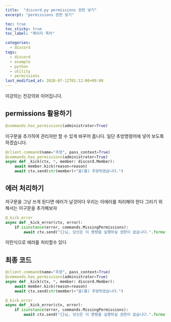 ```yaml
---
title:  "discord.py permissions 권한 넣기"
excerpt: "permissions 권한 넣기"

toc: true
toc_sticky: true
toc_label: "페이지 목차"

categories:
  - discord
tags:
  - discord
  - example
  - python
  - utility
  - permissions
last_modified_at: 2020-07-12T01:12:00+09:00
---
```


이강의는 전강의와 이어집니다.

## permissions 활용하기
```py
@commands.has_permissions(administrator=True)
```
이구문을 추가하여 관리자만 할 수 있게 바꾸어 줍니다.
일단 추방명령어에 넣어 보도록 하겠습니다.
```py
@client.command(name="추방", pass_context=True)
@commands.has_permissions(administrator=True)
async def _kick(ctx, *, member: discord.Member):
    await member.kick(reason=reason)
    await ctx.send(str(member)+"을(를) 추방하였습니다.")
```

## 에러 처리하기
저구문을 그냥 쓰게 된다면 에러가 날것이다 우리는 이에러를 처리해야 한다
그러기 위해서는 이구문을 추가해보자

```py
@_kick.error
async def _kick_error(ctx, error):
    if isinstance(error, commands.MissingPermissions):
        await ctx.send("{}님, 당신은 이 명령을 실행하실 권한이 없습니다.".format(ctx.message.author))
```
이런식으로 에러를 처리할수 있다

## 최종 코드
```py
@client.command(name="추방", pass_context=True)
@commands.has_permissions(administrator=True)
async def _kick(ctx, *, member: discord.Member):
    await member.kick(reason=reason)
    await ctx.send(str(member)+"을(를) 추방하였습니다.")

@_kick.error
async def _kick_error(ctx, error):
    if isinstance(error, commands.MissingPermissions):
        await ctx.send("{}님, 당신은 이 명령을 실행하실 권한이 없습니다.".format(ctx.message.author))
```
